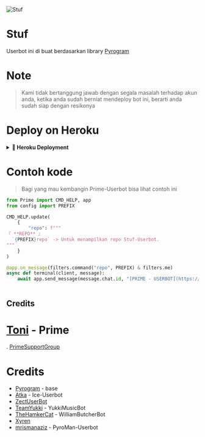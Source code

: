 ![Stuf](https://telegra.ph/file/1c6fa96c58dcb10dcf408.jpg)

# Stuf

Userbot ini di buat berdasarkan library [Pyrogram](https://github.com/pyrogram/pyrogram)

# Note

> Kami tidak bertanggung jawab dengan segala masalah terhadap akun anda, ketika anda sudah berniat mendeploy bot ini, berarti anda sudah siap dengan resikonya

# Deploy on Heroku
<details>
<summary><b> 🚀 Heroku Deployment</b></summary>
<br>

<h3 align="left">Klik Tombol di Bawah ini untuk Deploy di Heroku</h3>
<p align="left"><a href="https://heroku.com/deploy?template=https://github.com/xyung7/Stuf-Userbot"><img src="https://www.herokucdn.com/deploy/button.png" alt="Deploy to Heroku" target="_blank"/></a></p>

<a href="http://telegram.dog/XTZ_HerokuBot?start=QnVrYW5EZXYvUHJpbWUtVXNlcmJvdCBtYXN0ZXI"><img src="https://telegra.ph/file/70966bb4b212649afc8dc.jpg"/></a>
</details>

# Contoh kode
> Bagi yang mau kembangin Prime-Userbot bisa lihat contoh ini

```python
from Prime import CMD_HELP, app
from config import PREFIX

CMD_HELP.update(
    {
        "repo": f"""
『 **REPO** 』
  `{PREFIX}repo` -> Untuk menampilkan repo Stuf-Userbot.
"""
    }
)

@app.on_message(filters.command("repo", PREFIX) & filters.me)
async def terminal(client, message):
    await app.send_message(message.chat.id, "[PRIME - USERBOT](https://github.com/BukanDev/Prime-Userbot)")
    
```

## Credits

# [Toni](https://github.com/Toni880) - Prime
 . [PrimeSupportGroup](https://t.me/PrimeSupportGroup)

# Credits

- [Pyrogram](https://github.com/pyrogram/pyrogram) - base
- [Atka](https://github.com/jokokendi) - Ice-Userbot
- [ZectUserBot](https://github.com/SHRE-YANSH)
- [TeamYukki](https://github.com/TeamYukki/YukkiMusicBot) - YukkiMusicBot
- [TheHamkerCat](https://github.com/TheHamkerCat/WilliamButcherBot) - WilliamButcherBot
- [Xyren](https://github.com/Xyren-64bit)
- [mrismanaziz](https://github.com/mrismanaziz/PyroMan-Userbot) - PyroMan-Userbot
